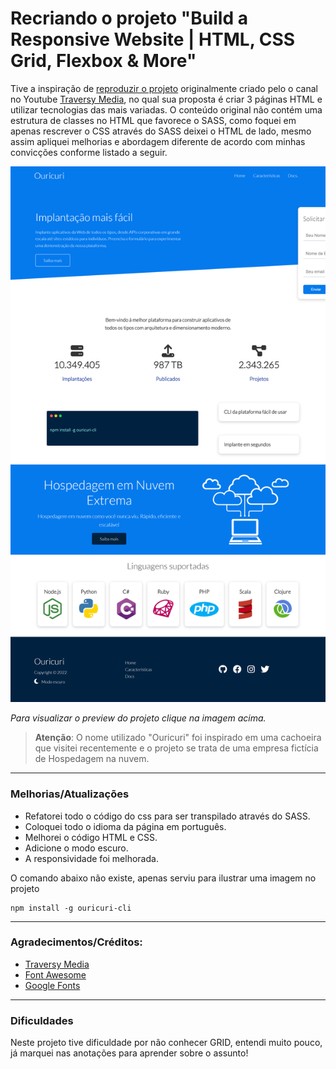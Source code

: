 # Recriando o projeto "Build a Responsive Website | HTML, CSS Grid, Flexbox & More"

Tive a inspiração de [reproduzir o projeto](https://www.youtube.com/watch?v=p0bGHP-PXD4) originalmente criado pelo o canal no Youtube [Traversy Media](https://www.youtube.com/c/TraversyMedia), no qual sua proposta é criar 3 páginas HTML e utilizar tecnologias das mais variadas. O conteúdo original não contém uma estrutura de classes no HTML que favorece o SASS, como foquei em apenas rescrever o CSS através do SASS deixei o HTML de lado, mesmo assim apliquei melhorias e abordagem diferente de acordo com minhas convicções conforme listado a seguir.

[![Preview do projeto](./assets/images/screenshot.png "Clique para acesasr o preview do Projeto")](https://gleristoncastro.com.br/portfolio/github/preview/Websites-Practice/1_ouricuri_host/)


_Para visualizar o preview do projeto clique na imagem acima._

> **Atenção**: O nome utilizado "Ouricuri" foi inspirado em uma cachoeira que visitei recentemente e o projeto se trata de uma empresa fictícia de Hospedagem na nuvem.
______________________
### Melhorias/Atualizações

- Refatorei todo o código do css para ser transpilado através do SASS.
- Coloquei todo o idioma da página em português.
- Melhorei o código HTML e CSS.
- Adicione o modo escuro.
- A responsividade foi melhorada.

O comando abaixo não existe, apenas serviu para ilustrar uma imagem no projeto

``` console
npm install -g ouricuri-cli
```
______________________
### Agradecimentos/Créditos:
- [Traversy Media](https://www.youtube.com/c/TraversyMedia)
- [Font Awesome](https://fontawesome.com/)
- [Google Fonts](https://fonts.google.com/)
______________________
### Dificuldades

Neste projeto tive dificuldade por não conhecer GRID, entendi muito pouco, já marquei nas anotações para aprender sobre o assunto!